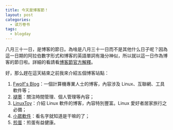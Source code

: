 ```yaml
---
title: 今天是博客節！
layout: post
categories:
  - 读万卷书
tags:
  - blogday
---
```

八月三十一日，是博客的節日。為啥是八月三十一日而不是其他什么日子呢？因為這一日期的阿拉伯數字形式和博客的英語單詞有幾分神似，所以就以這一日作為博客的節日啦。詳細的看請看[博客節官方解釋][1]。

好，那么趕在這天結束之前我來介紹五個博客站點：

  1. [Fwolf's Blog][2]：一個計算機專業人士的博客，內容涉及 Linux、互聯網、工具軟件等；
  2. [褪墨][3]：關注時間管理、個人管理等內容；
  3. [LinuxToy][4]：介紹 Linux 軟件的博客，內容特別豐富。Linux 愛好者居家旅行之必備；
  4. [小眾軟件][5]：看名字就知道是干嘛的了；
  5. [煎蛋][6]：煎蛋有益健康。
  
 [1]: http://www.blogday.org/ "博客節官方解釋"
 [2]: http://www.fwolf.com/blog/ "Fwolf's Blog"
 [3]: http://www.mifengtd.cn/ "褪墨"
 [4]: http://linuxtoy.org/ "LinuxToy"
 [5]: http://soft.lzzxt.com/ "小眾軟件"
 [6]: http://jandan.net/ "煎蛋"

